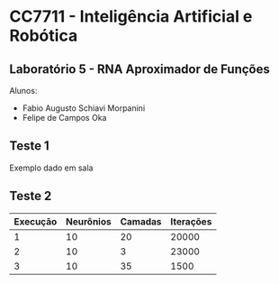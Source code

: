 # CC7711 - Inteligência Artificial e Robótica

## Laboratório 5 - RNA Aproximador de Funções

Alunos:
- Fabio Augusto Schiavi Morpanini
- Felipe de Campos Oka

## Teste 1
Exemplo dado em sala

## Teste 2
| Execução | Neurônios | Camadas | Iterações |
|----------|-----------|---------|-----------|
| 1        | 10        | 20      | 20000     |
| 2        | 10        | 3       | 23000     |
| 3        | 10        | 35      | 1500      |
